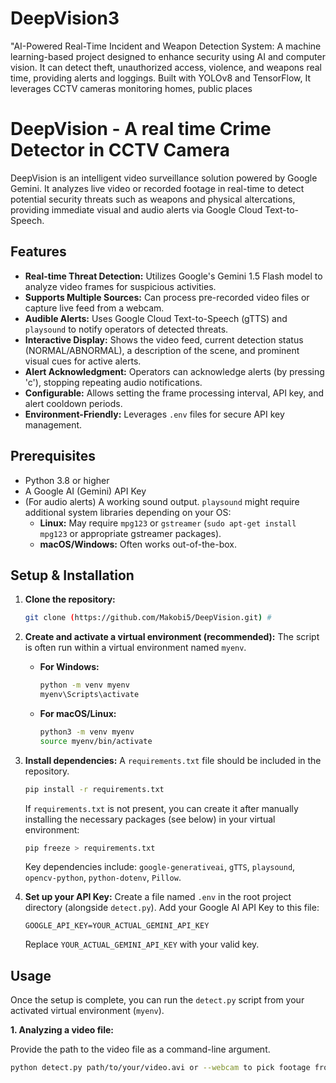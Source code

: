 # DeepVision3
"AI-Powered Real-Time Incident and Weapon Detection System: A machine learning-based project designed to enhance security using AI and computer vision. It can detect theft, unauthorized access, violence, and weapons  real time, providing alerts and loggings. Built with YOLOv8 and TensorFlow, It leverages CCTV cameras monitoring homes, public places
# DeepVision - A real time Crime Detector in CCTV Camera

DeepVision is an intelligent video surveillance solution powered by Google Gemini. It analyzes live video or recorded footage in real-time to detect potential security threats such as weapons and physical altercations, providing immediate visual and audio alerts via Google Cloud Text-to-Speech.

## Features

*   **Real-time Threat Detection:** Utilizes Google's Gemini 1.5 Flash model to analyze video frames for suspicious activities.
*   **Supports Multiple Sources:** Can process pre-recorded video files or capture live feed from a webcam.
*   **Audible Alerts:** Uses Google Cloud Text-to-Speech (gTTS) and `playsound` to notify operators of detected threats.
*   **Interactive Display:** Shows the video feed, current detection status (NORMAL/ABNORMAL), a description of the scene, and prominent visual cues for active alerts.
*   **Alert Acknowledgment:** Operators can acknowledge alerts (by pressing 'c'), stopping repeating audio notifications.
*   **Configurable:** Allows setting the frame processing interval, API key, and alert cooldown periods.
*   **Environment-Friendly:** Leverages `.env` files for secure API key management.

## Prerequisites

*   Python 3.8 or higher
*   A Google AI (Gemini) API Key
*   (For audio alerts) A working sound output. `playsound` might require additional system libraries depending on your OS:
    *   **Linux:** May require `mpg123` or `gstreamer` (`sudo apt-get install mpg123` or appropriate gstreamer packages).
    *   **macOS/Windows:** Often works out-of-the-box.

## Setup & Installation

1.  **Clone the repository:**
    ```bash
    git clone (https://github.com/Makobi5/DeepVision.git) # 
    ```

2.  **Create and activate a virtual environment (recommended):**
    The script is often run within a virtual environment named `myenv`.

    *   **For Windows:**
        ```bash
        python -m venv myenv
        myenv\Scripts\activate
        ```
    *   **For macOS/Linux:**
        ```bash
        python3 -m venv myenv
        source myenv/bin/activate
        ```

3.  **Install dependencies:**
    A `requirements.txt` file should be included in the repository.
    ```bash
    pip install -r requirements.txt
    ```
    If `requirements.txt` is not present, you can create it after manually installing the necessary packages (see below) in your virtual environment:
    ```bash
    pip freeze > requirements.txt
    ```
    Key dependencies include: `google-generativeai`, `gTTS`, `playsound`, `opencv-python`, `python-dotenv`, `Pillow`.

4.  **Set up your API Key:**
    Create a file named `.env` in the root project directory (alongside `detect.py`). Add your Google AI API Key to this file:
    ```env
    GOOGLE_API_KEY=YOUR_ACTUAL_GEMINI_API_KEY
    ```
    Replace `YOUR_ACTUAL_GEMINI_API_KEY` with your valid key.

## Usage

Once the setup is complete, you can run the `detect.py` script from your activated virtual environment (`myenv`).

**1. Analyzing a video file:**

Provide the path to the video file as a command-line argument.
```bash
python detect.py path/to/your/video.avi or --webcam to pick footage from webcam
